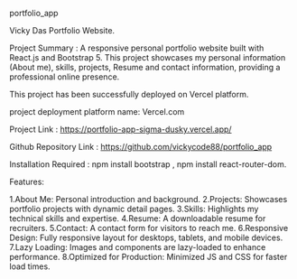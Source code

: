 portfolio_app

Vicky Das Portfolio Website.

Project Summary : A responsive personal portfolio website built with React.js and Bootstrap 5. This project showcases my personal information (About me), skills, projects, Resume and contact information, providing a professional online presence.

This project has been successfully deployed on Vercel platform.

project deployment platform name: Vercel.com

Project Link : https://portfolio-app-sigma-dusky.vercel.app/

Github Repository Link : https://github.com/vickycode88/portfolio_app 

Installation Required : npm install bootstrap ,  npm install react-router-dom.

Features:

1.About Me: Personal introduction and background.
2.Projects: Showcases portfolio projects with dynamic detail pages.
3.Skills: Highlights my technical skills and expertise.
4.Resume: A downloadable resume for recruiters.
5.Contact: A contact form for visitors to reach me.
6.Responsive Design: Fully responsive layout for desktops, tablets, and mobile devices.
7.Lazy Loading: Images and components are lazy-loaded to enhance performance.
8.Optimized for Production: Minimized JS and CSS for faster load times.














